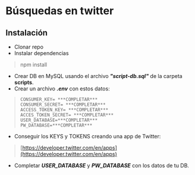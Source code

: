 # Búsquedas en twitter

## Instalación

 - Clonar repo
 - Instalar dependencias
 >npm install
 - Crear DB en MySQL usando el archivo ***"script-db.sql"*** de la carpeta **scripts**.
 - Crear un archivo ***.env*** con estos datos:

>     CONSUMER_KEY= ***COMPLETAR***
>     CONSUMER_SECRET= ***COMPLETAR***
>     ACCESS_TOKEN_KEY= ***COMPLETAR***
>     ACCES_TOKEN_SECRET= ***COMPLETAR***
>     USER_DATABASE=***COMPLETAR***
>     PW_DATABASE=***COMPLETAR***

 - Conseguir los KEYS y TOKENS creando una app de Twitter:

>[https://developer.twitter.com/en/apps](https://developer.twitter.com/en/apps)

 - Completar ***USER_DATABASE*** y ***PW_DATABASE*** con los datos de tu DB.
